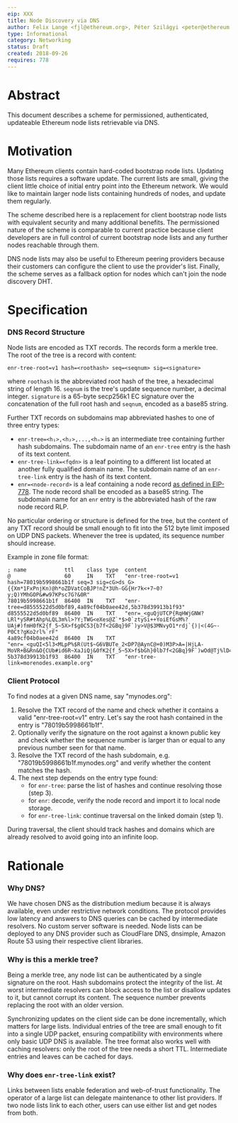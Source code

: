 ```yaml
---
eip: XXX
title: Node Discovery via DNS
author: Felix Lange <fjl@ethereum.org>, Péter Szilágyi <peter@ethereum.org>
type: Informational
category: Networking
status: Draft
created: 2018-09-26
requires: 778
---
```


# Abstract

This document describes a scheme for permissioned, authenticated, updateable
Ethereum node lists retrievable via DNS.

# Motivation

Many Ethereum clients contain hard-coded bootstrap node lists. Updating those
lists requires a software update. The current lists are small, giving the client
little choice of initial entry point into the Ethereum network. We would like to
maintain larger node lists containing hundreds of nodes, and update them
regularly.

The scheme described here is a replacement for client bootstrap node lists with
equivalent security and many additional benefits. The permissioned nature of the
scheme is comparable to current practice because client developers are in full
control of current bootstrap node lists and any further nodes reachable through
them.

DNS node lists may also be useful to Ethereum peering providers because their
customers can configure the client to use the provider's list. Finally, the
scheme serves as a fallback option for nodes which can't join the node discovery
DHT.

# Specification

### DNS Record Structure

Node lists are encoded as TXT records. The records form a merkle tree. The root
of the tree is a record with content:

    enr-tree-root=v1 hash=<roothash> seq=<seqnum> sig=<signature>

where `roothash` is the abbreviated root hash of the tree, a hexadecimal string
of length 16. `seqnum` is the tree's update sequence number, a decimal integer.
`signature` is a 65-byte secp256k1 EC signature over the concatenation of the
full root hash and `seqnum`, encoded as a base85 string.

Further TXT records on subdomains map abbreviated hashes to one of three entry types:

- `enr-tree=<h₁>,<h₂>,...,<hₙ>` is an intermediate tree containing further hash
  subdomains. The subdomain name of an `enr-tree` entry is the hash of its text
  content.
- `enr-tree-link=<fqdn>` is a leaf pointing to a different list located at
  another fully qualified domain name. The subdomain name of an `enr-tree-link`
  entry is the hash of its text content.
- `enr=<node-record>` is a leaf containing a node record [as defined in
  EIP-778][eip-778]. The node record shall be encoded as a base85 string. The
  subdomain name for an `enr` entry is the abbreviated hash of the raw node
  record RLP.

[eip-778]: https://eips.ethereum.org/EIPS/eip-778

No particular ordering or structure is defined for the tree, but the content of
any TXT record should be small enough to fit into the 512 byte limit imposed on
UDP DNS packets. Whenever the tree is updated, its sequence number should
increase.

Example in zone file format:

```text
; name            ttl    class type  content
@                 60     IN    TXT   "enr-tree-root=v1 hash=78019b5998661b1f seq=3 sig=cG>ds_G>{{Xm*1FxPnjKn)@h*oZDVatCoBJP!nZ*3Uh-GG{Hr7k<+7~0?y;Q)YMhGOP&#w97KPsc7G?&0R"
78019b5998661b1f  86400  IN    TXT   "enr-tree=d8555522d5d0bf89,4a89cf04b0aee42d,5b378d39913b1f93"
d8555522d5d0bf89  86400  IN    TXT   "enr=_<guQjUTCP{RqHWjGNW?LRl*ySR#tAhp%LQL3m%l>?Y;TWG<eXes@Z`*$>0`ztySi++YoiEfGsM%?UAj#)fmH0fK2{f_5~5X>f$g0C53{b7f<2GBq}9F`)y>V@$3MNvyO1*rdj`{)|<(4G~-P0Ct?gKo2rl%`rF"
4a89cf04b0aee42d  86400  IN    TXT   "enr=_<guQI<5l3<MLpP%$R(Ut$~G6VBUTe_2<DP7@AynC@+0)M3P>A=|HjLA-MoVR+B&Rn&O{CUb#id6R~XaJiQj&0fK2{f_5~5X>f$bGh}0lb7f<2GBq}9F`)wOd@Tj%lD4x~phg<p>jjtP)0mE_TKMaV2tv>IW4Dk"
5b378d39913b1f93  86400  IN    TXT   "enr-tree-link=morenodes.example.org"
```

### Client Protocol

To find nodes at a given DNS name, say "mynodes.org":

1. Resolve the TXT record of the name and check whether it contains a valid
   "enr-tree-root=v1" entry. Let's say the root hash contained in the entry is
   "78019b5998661b1f".
2. Optionally verify the signature on the root against a known public key and
   check whether the sequence number is larger than or equal to any previous
   number seen for that name.
3. Resolve the TXT record of the hash subdomain, e.g. "78019b5998661b1f.mynodes.org"
   and verify whether the content matches the hash.
4. The next step depends on the entry type found:
   - for `enr-tree`: parse the list of hashes and continue resolving those (step 3).
   - for `enr`: decode, verify the node record and import it to local node storage.
   - for `enr-tree-link`: continue traversal on the linked domain (step 1).

During traversal, the client should track hashes and domains which are already
resolved to avoid going into an infinite loop.

# Rationale

### Why DNS?

We have chosen DNS as the distribution medium because it is always available,
even under restrictive network conditions. The protocol provides low latency and
answers to DNS queries can be cached by intermediate resolvers. No custom server
software is needed. Node lists can be deployed to any DNS provider such as
CloudFlare DNS, dnsimple, Amazon Route 53 using their respective client
libraries.

### Why is this a merkle tree?

Being a merkle tree, any node list can be authenticated by a single signature on
the root. Hash subdomains protect the integrity of the list. At worst
intermediate resolvers can block access to the list or disallow updates to it,
but cannot corrupt its content. The sequence number prevents replacing the root
with an older version.

Synchronizing updates on the client side can be done incrementally, which
matters for large lists. Individual entries of the tree are small enough to fit
into a single UDP packet, ensuring compatibility with environments where only
basic UDP DNS is available. The tree format also works well with caching
resolvers: only the root of the tree needs a short TTL. Intermediate entries and
leaves can be cached for days.

### Why does `enr-tree-link` exist?

Links between lists enable federation and web-of-trust functionality. The
operator of a large list can delegate maintenance to other list providers. If
two node lists link to each other, users can use either list and get nodes from
both.
